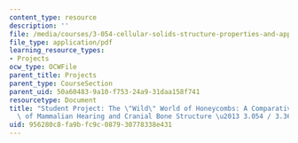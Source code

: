 ```yaml
---
content_type: resource
description: ''
file: /media/courses/3-054-cellular-solids-structure-properties-and-applications-spring-2015/956280c8fa9bfc9c087930778338e431_MIT3_054S15_The_Wild.pdf
file_type: application/pdf
learning_resource_types:
- Projects
ocw_type: OCWFile
parent_title: Projects
parent_type: CourseSection
parent_uid: 50a60483-9a10-f753-24a9-31daa158f741
resourcetype: Document
title: "Student Project: The \"Wild\" World of Honeycombs: A Comparative Analysis\
  \ of Mammalian Hearing and Cranial Bone Structure \u2013 3.054 / 3.36 Spring 2015"
uid: 956280c8-fa9b-fc9c-0879-30778338e431
---
```

